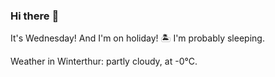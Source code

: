 ### Hi there :wave:

It's Wednesday! And I'm on holiday! :desert_island: I'm probably sleeping.

Weather in Winterthur: partly cloudy, at -0°C.
